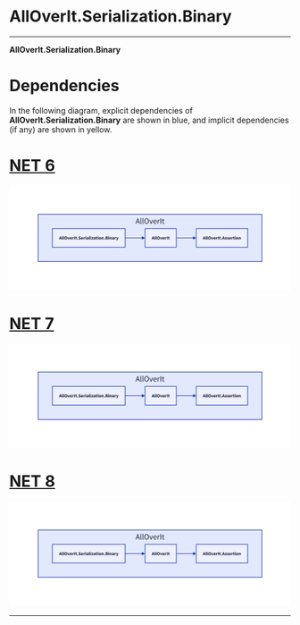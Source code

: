 # AllOverIt.Serialization.Binary
---
**AllOverIt.Serialization.Binary**

# Dependencies
In the following diagram, explicit dependencies of **AllOverIt.Serialization.Binary** are shown in blue, and implicit dependencies (if any) are shown in yellow.

# [NET 6](#tab/net6)

<img src="../../images/dependencies/net6.0/alloverit-serialization-binary.png" width="900"/>

# [NET 7](#tab/net7)

<img src="../../images/dependencies/net7.0/alloverit-serialization-binary.png" width="900"/>

# [NET 8](#tab/net8)

<img src="../../images/dependencies/net8.0/alloverit-serialization-binary.png" width="900"/>

---
